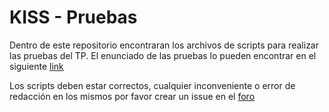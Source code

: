 # KISS - Pruebas

Dentro de este repositorio encontraran los archivos de scripts para realizar las pruebas del TP. El enunciado de las pruebas lo pueden encontrar en el siguiente [link](https://docs.google.com/document/d/1SBBTCweMCiBg6TPTt7zxdinRh4ealRasbu0bVlkty5o)

Los scripts deben estar correctos, cualquier inconveniente o error de redacción en los mismos por favor crear un issue en el [foro](https://faq.utnso.com.ar/foro)
